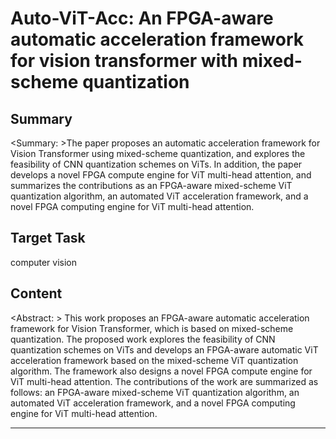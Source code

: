 # Auto-ViT-Acc: An FPGA-aware automatic acceleration framework for vision transformer with mixed-scheme quantization

## Summary

<Summary: >The paper proposes an automatic acceleration framework for Vision Transformer using mixed-scheme quantization, and explores the feasibility of CNN quantization schemes on ViTs. In addition, the paper develops a novel FPGA compute engine for ViT multi-head attention, and summarizes the contributions as an FPGA-aware mixed-scheme ViT quantization algorithm, an automated ViT acceleration framework, and a novel FPGA computing engine for ViT multi-head attention.


## Target Task

computer vision

## Content

<Abstract: > This work proposes an FPGA-aware automatic acceleration framework for Vision Transformer, which is based on mixed-scheme quantization. The proposed work explores the feasibility of CNN quantization schemes on ViTs and develops an FPGA-aware automatic ViT acceleration framework based on the mixed-scheme ViT quantization algorithm. The framework also designs a novel FPGA compute engine for ViT multi-head attention. The contributions of the work are summarized as follows: an FPGA-aware mixed-scheme ViT quantization algorithm, an automated ViT acceleration framework, and a novel FPGA computing engine for ViT multi-head attention.



---

